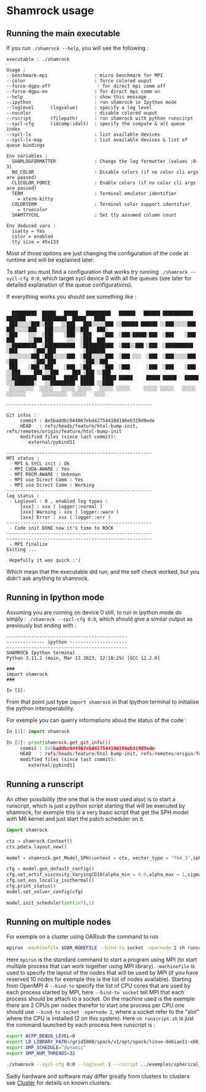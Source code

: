 # Shamrock usage


## Running the main executable

If you run `./shamrock --help`, you will see the following :

```
executable : ./shamrock

Usage :
--benchmark-mpi                 : micro benchmark for MPI
--color                         : force colored ouput
--force-dgpu-off                 : for direct mpi comm off
--force-dgpu-on                 : for direct mpi comm on
--help                          : show this message
--ipython                       : run shamrock in Ipython mode
--loglevel      (logvalue)      : specify a log level
--nocolor                       : disable colored ouput
--rscript       (filepath)      : run shamrock with python runscirpt
--sycl-cfg      (idcomp:idalt)  : specify the compute & alt queue index
--sycl-ls                       : list available devices
--sycl-ls-map                   : list available devices & list of queue bindings

Env variables :
  SHAMLOGFORMATTER              : Change the log formatter (values :0-3)
  NO_COLOR                      : Disable colors (if no color cli args are passed)
  CLICOLOR_FORCE                : Enable colors (if no color cli args are passed)
  TERM                          : Terminal emulator identifier
    = xterm-kitty
  COLORTERM                     : Terminal color support identifier
    = truecolor
  SHAMTTYCOL                    : Set tty assumed column count

Env deduced vars :
  isatty = Yes
  color = enabled
  tty size = 45x133
```

Most of those options are just changing the configuration of the code at runtime and will be explained later.

To start you must find a configuration that works try running `./shamrock --sycl-cfg 0:0`, which target sycl device 0 with all the queues (see later for detailed explanation of the queue configurations).

If everything works you should see something like :

```

  █████████  █████   █████   █████████   ██████   ██████ ███████████      ███████      █████████  █████   ████
 ███░░░░░███░░███   ░░███   ███░░░░░███ ░░██████ ██████ ░░███░░░░░███   ███░░░░░███   ███░░░░░███░░███   ███░
░███    ░░░  ░███    ░███  ░███    ░███  ░███░█████░███  ░███    ░███  ███     ░░███ ███     ░░░  ░███  ███
░░█████████  ░███████████  ░███████████  ░███░░███ ░███  ░██████████  ░███      ░███░███          ░███████
 ░░░░░░░░███ ░███░░░░░███  ░███░░░░░███  ░███ ░░░  ░███  ░███░░░░░███ ░███      ░███░███          ░███░░███
 ███    ░███ ░███    ░███  ░███    ░███  ░███      ░███  ░███    ░███ ░░███     ███ ░░███     ███ ░███ ░░███
░░█████████  █████   █████ █████   █████ █████     █████ █████   █████ ░░░███████░   ░░█████████  █████ ░░████
 ░░░░░░░░░  ░░░░░   ░░░░░ ░░░░░   ░░░░░ ░░░░░     ░░░░░ ░░░░░   ░░░░░    ░░░░░░░      ░░░░░░░░░  ░░░░░   ░░░░

-----------------------------------------------------

Git infos :
     commit : 8e5baddbc044867ebd42754410d186eb319d9ede
     HEAD   : refs/heads/feature/htol-bump-init, refs/remotes/origin/feature/htol-bump-init
     modified files (since last commit):
        external/pybind11

-----------------------------------------------------
MPI status :
 - MPI & SYCL init : Ok
 - MPI CUDA-AWARE : Yes
 - MPI ROCM-AWARE : Unknown
 - MPI use Direct Comm : Yes
 - MPI use Direct Comm : Working
-----------------------------------------------------
log status :
 - Loglevel : 0 , enabled log types :
     [xxx] : xxx ( logger::normal )
     [xxx] Warning : xxx ( logger::warn )
     [xxx] Error : xxx ( logger::err )
-----------------------------------------------------
 - Code init DONE now it's time to ROCK
-----------------------------------------------------
-----------------------------------------------------
 - MPI finalize
Exiting ...

 Hopefully it was quick :')
```

Which mean that the executable did run, and the self check worked, but you didn't ask anything to shamrock.

## Running in Ipython mode

Assuming you are running on device 0 still, to run in ipython mode do simply : `./shamrock --sycl-cfg 0:0`, which should give a similar output as previously but ending with :
```
--------------------------------------------
-------------- ipython ---------------------
--------------------------------------------
SHAMROCK Ipython terminal
Python 3.11.2 (main, Mar 13 2023, 12:18:29) [GCC 12.2.0]

###
import shamrock
###

In [1]:
```

From that point just type `ìmport shamrock` in that Ipython terminal to initialise the python interoperability.

For exemple you can querry informations about the status of the code :
```py
In [1]: import shamrock

In [2]: print(shamrock.get_git_info())
     commit : 8e5baddbc044867ebd42754410d186eb319d9ede
     HEAD   : refs/heads/feature/htol-bump-init, refs/remotes/origin/feature/htol-bump-init
     modified files (since last commit):
        external/pybind11
```

## Running a runscript

An other possibility (the one that is the most used also) is to start a runscript, which is just a python script starting that will be executed by shamrock, for exemple this is a very basic script that get the SPH model with M6 kernel and just start the patch scheduler on it.

```py
import shamrock

ctx = shamrock.Context()
ctx.pdata_layout_new()

model = shamrock.get_Model_SPH(context = ctx, vector_type = "f64_3",sph_kernel = "M6")

cfg = model.gen_default_config()
cfg.set_artif_viscosity_VaryingCD10(alpha_min = 0.0,alpha_max = 1,sigma_decay = 0.1, alpha_u = 1, beta_AV = 2)
cfg.set_eos_locally_isothermal()
cfg.print_status()
model.set_solver_config(cfg)

model.init_scheduler(int(1e7),1)
```

## Running on multiple nodes

For exemple on a cluster using OARsub the command to run

```sh
mpirun -machinefile $OAR_NODEFILE --bind-to socket -npernode 2 sh runscript.sh
```

Here `mpirun` is the standard command to start a program using MPI (to start multiple process that can work together using MPI library). `-machinefile` is used to specify the layout of the nodes that will be used by MPI (if you have reserved 10 nodes for exemple this is the list of nodes available). Starting from OpenMPI 4 `--bind-to` specify the list of CPU cores that are used by each process started by MPI, here `--bind-to socket` tell MPI that each process should be attach to a socket. On the machine used is the exemple there are 2 CPUs per nodes therefor to start one process per CPU one should use `--bind-to socket -npernode 2`, where a socket refer to the "slot" where the CPU is installed (2 on this system). Here `sh runscript.sh` is just the command launched by each process here runscript is :
```sh
export ACPP_DEBUG_LEVEL=0
export LD_LIBRARY_PATH=/grid5000/spack/v1/opt/spack/linux-debian11-x86_64_v2/gcc-10.4.0/llvm-13.0.1-i53qugtbmlvnfi6tppnc7bresushxg2j/lib:$LD_LIBRARY_PATH
export OMP_SCHEDULE="dynamic"
export OMP_NUM_THREADS=32

./shamrock --sycl-cfg 0:0 --loglevel 1 --rscript ../exemples/spherical_wave.py
```

Sadly hardware and software may differ greatly from clusters to clusters see [Cluster](cluster.md) for details on known clusters.
